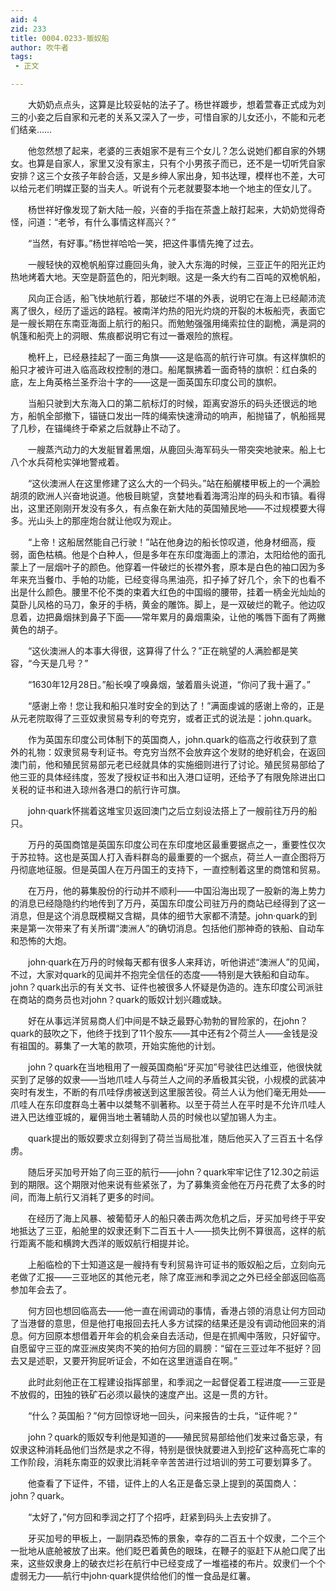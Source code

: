 ```yaml
---
aid: 4
zid: 233
title: 0004.0233-贩奴船
author: 吹牛者
tags: 
 - 正文

---
```




　　大奶奶点点头，这算是比较妥帖的法子了。杨世祥踱步，想着萱春正式成为刘三的小妾之后自家和元老的关系又深入了一步，可惜自家的儿女还小，不能和元老们结亲……

　　他忽然想了起来，老婆的三表姐家不是有三个女儿？怎么说她们都自家的外甥女。也算是自家人，家里又没有家主，只有个小男孩子而已，还不是一切听凭自家安排？这三个女孩子年龄合适，又是乡绅人家出身，知书达理，模样也不差，大可以给元老们明媒正娶的当夫人。听说有个元老就要娶本地一个地主的侄女儿了。

　　杨世祥好像发现了新大陆一般，兴奋的手指在茶盏上敲打起来，大奶奶觉得奇怪，问道：“老爷，有什么事情这样高兴？”

　　“当然，有好事。”杨世祥哈哈一笑，把这件事情先掩了过去。

　　一艘轻快的双桅帆船穿过鹿回头角，驶入大东海的时候，三亚正午的阳光正灼热地烤着大地。天空是蔚蓝色的，阳光刺眼。这是一条大约有二百吨的双桅帆船，

　　风向正合适，船飞快地航行着，那破烂不堪的外表，说明它在海上已经颠沛流离了很久，经历了遥远的路程。被南洋灼热的阳光灼烧的开裂的木板船壳，表面它是一艘长期在东南亚海面上航行的船只。而勉勉强强用绳索拉住的副桅，满是洞的帆篷和船壳上的洞眼、焦痕都说明它有过一番艰险的旅程。

　　桅杆上，已经悬挂起了一面三角旗——这是临高的航行许可旗。有这样旗帜的船只才被许可进入临高政权控制的港口。船尾飘拂着一面奇特的旗帜：红白条的底，左上角英格兰圣乔治十字的——这是一面英国东印度公司的旗帜。

　　当船只驶到大东海入口的第二航标灯的时候，距离安游乐的码头还很远的地方，船帆全部撤下，锚链口发出一阵的绳索快速滑动的响声，船抛锚了，帆船摇晃了几秒，在锚绳终于牵紧之后就静止不动了。

　　一艘蒸汽动力的大发艇冒着黑烟，从鹿回头海军码头一带突突地驶来。船上七八个水兵荷枪实弹地警戒着。

　　“这伙澳洲人在这里修建了这么大的一个码头。”站在船艉楼甲板上的一个满脸胡须的欧洲人兴奋地说道。他极目眺望，贪婪地看着海湾沿岸的码头和市镇。看得出，这里还刚刚开发没有多久，有点象在新大陆的英国殖民地——不过规模要大得多。光山头上的那座炮台就让他叹为观止。

　　“上帝！这船居然能自己行驶！”站在他身边的船长惊叹道，他身材细高，瘦弱，面色枯槁。他是个白种人，但是多年在东印度海面上的漂泊，太阳给他的面孔蒙上了一层烟叶子的颜色。他穿着一件破烂的长襟外套，原本是白色的袖口因为多年来充当餐巾、手帕的功能，已经变得乌黑油亮，扣子掉了好几个，余下的也看不出是什么颜色。腰里不伦不类的束着大红色的中国缎的腰带，挂着一柄金光灿灿的莫卧儿风格的马刀，象牙的手柄，黄金的雕饰。脚上，是一双破烂的靴子。他边叹息着，边把鼻烟抹到鼻子下面——常年累月的鼻烟熏染，让他的嘴唇下面有了两撇黄色的胡子。

　　“这伙澳洲人的本事大得很，这算得了什么？”正在眺望的人满脸都是笑容，“今天是几号？”

　　“1630年12月28日。”船长嗅了嗅鼻烟，皱着眉头说道，“你问了我十遍了。”

　　“感谢上帝！您让我和船只准时安全的到达了！”满面虔诚的感谢上帝的，正是从元老院取得了三亚奴隶贸易专利的夸克穷，或者正式的说法是：john.quark。

　　作为英国东印度公司体制下的英国商人，john.quark的临高之行收获到了意外的礼物：奴隶贸易专利证书。夸克穷当然不会放弃这个发财的绝好机会，在返回澳门前，他和殖民贸易部元老已经就具体的实施细则进行了讨论。殖民贸易部给了他三亚的具体经纬度，签发了授权证书和出入港口证明，还给予了有限免除进出口关税的证书和进入琼州各港口的航行许可旗。

　　john·quark怀揣着这堆宝贝返回澳门之后立刻设法搭上了一艘前往万丹的船只。

　　万丹的英国商馆是英国东印度公司在东印度地区最重要据点之一，重要性仅次于苏拉特。这也是英国人打入香料群岛的最重要的一个据点，荷兰人一直企图将万丹彻底地征服。但是英国人在万丹国王的支持下，一直控制着这里的商馆和贸易。

　　在万丹，他的募集股份的行动并不顺利——中国沿海出现了一股新的海上势力的消息已经隐隐约约地传到了万丹，英国东印度公司驻万丹的商站已经得到了这一消息，但是这个消息既模糊又含糊，具体的细节大家都不清楚。john·quark的到来是第一次带来了有关所谓“澳洲人”的确切消息。包括他们那神奇的铁船、自动车和恐怖的大炮。

　　john·quark在万丹的时候每天都有很多人来拜访，听他讲述“澳洲人”的见闻，不过，大家对quark的见闻并不抱完全信任的态度——特别是大铁船和自动车。john？quark出示的有关文书、证件也被很多人怀疑是伪造的。连东印度公司派驻在商站的商务员也对john？quark的贩奴计划兴趣或缺。

　　好在从事远洋贸易商人们中间是不缺乏最野心勃勃的冒险家的，在john？quark的鼓吹之下，他终于找到了11个股东——其中还有2个荷兰人——金钱是没有祖国的。募集了一大笔的款项，开始实施他的计划。

　　john？quark在当地租用了一艘英国商船“牙买加”号驶往巴达维亚，他很快就买到了足够的奴隶——当地爪哇人与荷兰人之间的矛盾极其尖锐，小规模的武装冲突时有发生，不断的有爪哇俘虏被送到这里服苦役。荷兰人认为他们毫无用处——爪哇人在东印度群岛土著中以桀骜不驯著称。以至于荷兰人在平时是不允许爪哇人进入巴达维亚城的，雇佣当地土著辅助人员的时候也以望加锡人为主。

　　quark提出的贩奴要求立刻得到了荷兰当局批准，随后他买入了三百五十名俘虏。

　　随后牙买加号开始了向三亚的航行——john？quark牢牢记住了12.30之前运到的期限。这个期限对他来说有些紧张了，为了募集资金他在万丹花费了太多的时间，而海上航行又消耗了更多的时间。

　　在经历了海上风暴、被葡萄牙人的船只袭击两次危机之后，牙买加号终于平安地抵达了三亚，船舱里的奴隶还剩下二百五十人——损失比例不算很高，这样的航行距离不能和横跨大西洋的贩奴航行相提并论。

　　上船临检的下士知道这是一艘持有专利贸易许可证书的贩奴船之后，立刻向元老做了汇报——三亚地区的其他元老，除了席亚洲和季润之之外已经全部返回临高参加年会去了。

　　何方回也想回临高去——他一直在闹调动的事情，香港占领的消息让何方回动了当港督的意思，但是他打电报回去托人多方试探的结果还是没有调动他回来的消息。何方回原本想借着开年会的机会亲自去活动，但是在抓阄中落败，只好留守。自愿留守三亚的席亚洲皮笑肉不笑的拍何方回的肩膀：“留在三亚过年不挺好？回去又是述职，又要开狗屁听证会，不如在这里逍遥自在啊。”

　　此时此刻他正在工程建设指挥部里，和季润之一起督促着工程进度——三亚是不放假的，田独的铁矿石必须以最快的速度产出。这是一贯的方针。

　　“什么？英国船？”何方回惊讶地一回头，问来报告的士兵，“证件呢？”

　　john？quark的贩奴专利他是知道的——殖民贸易部给他们发来过备忘录，有奴隶这种消耗品他们当然是求之不得，特别是很快就要进入到挖矿这种高死亡率的工作阶段，消耗东南亚的奴隶比消耗辛辛苦苦进行过培训的劳工可要划算多了。

　　他查看了下证件，不错，证件上的人名正是备忘录上提到的英国商人：john？quark。

　　“太好了，”何方回和季润之打了个招呼，赶紧到码头上去安排了。

　　牙买加号的甲板上，一副阴森恐怖的景象，幸存的二百五十个奴隶，二个三个一批地从底舱被放了出来。他们眨巴着黄色的眼珠，在鞭子的驱赶下从舱口爬了出来，这些奴隶身上的破衣烂衫在航行中已经变成了一堆褴褛的布片。奴隶们一个个虚弱无力——航行中john·quark提供给他们的惟一食品是红薯。



